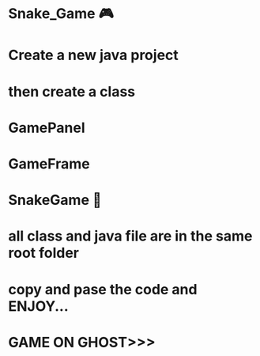 # Snake_Game 🎮
# Create a new java project 
# then create a class 
# GamePanel
# GameFrame
# SnakeGame 🐍
# all class and java file are in the same root folder
# copy and pase the code and ENJOY...
# GAME ON GHOST>>>
